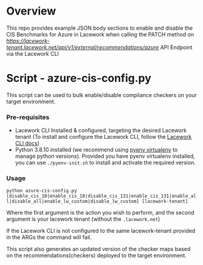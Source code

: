 # Overview

This repo provides example JSON body sections to enable and disable the CIS Benchmarks for Azure in Lacework when calling the PATCH method on *https://lacework-tenant.lacework.net/api/v1/external/recommendations/azure* API Endpoint via the Lacework CLI

# Script - azure-cis-config.py
This script can be used to bulk enable/disable compliance checkers on your target environment.

### Pre-requisites
- Lacework CLI Installed & configured, targeting the desired Lacework tenant (To install and configure the Lacework CLI, follow the [Lacework CLI docs](https://github.com/lacework/go-sdk/wiki/CLI-Documentation#installation))
- Python 3.8.10 installed (we recommend using [pyenv virtualenv](https://github.com/pyenv/pyenv-virtualenv) to manage python versions).
  Provided you have pyenv virtualenv installed, you can use `./pyenv-init.sh` to install and activate the required version.
### Usage

`python azure-cis-config.py [disable_cis_10|enable_cis_10|disable_cis_131|enable_cis_131|enable_all|disable_all|enable_lw_custom|disable_lw_custom] [lacework-tenant]`

Where the first argument is the action you wish to perform, and the second argument is your lacework tenant (without the `.lacework.net`)

If the Lacework CLI is not configured to the same lacework-tenant provided in the ARGs the command will fail.

This script also generates an updated version of the checker maps based on the recommendations(checkers) deployed to the target environment.
